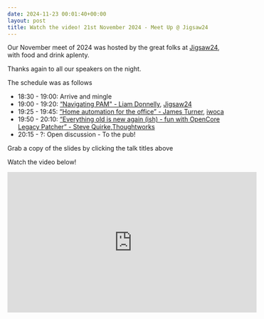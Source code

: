 ```yaml
---
date: 2024-11-23 00:01:40+00:00
layout: post
title: Watch the video! 21st November 2024 - Meet Up @ Jigsaw24
---
```


Our November meet of 2024 was hosted by the great folks at [Jigsaw24](https://www.jigsaw24.com), with food and drink aplenty.

Thanks again to all our speakers on the night. 

The schedule was as follows
* 18:30 - 19:00: Arrive and mingle
* 19:00 - 19:20: [“Navigating PAM" - Liam Donnelly](/presentations/2024.11.21-PAM.pdf), [Jigsaw24](https://www.jigsaw24.com)
* 19:25 - 19:45: [“Home automation for the office” - James Turner](/presentations/2024.11.21-officeautomation.pdf), [iwoca](https://www.iwoca.co.uk)
* 19:50 - 20:10: [“Everything old is new again (ish) - fun with OpenCore Legacy Patcher” - Steve Quirke](/presentations/2024.11.21-Old-Is-new-again.pdf),[Thoughtworks](https://www.thoughtworks.com)
* 20:15 - ?: Open discussion - To the pub!

Grab a copy of the slides by clicking the talk titles above

Watch the video below!
<iframe width="560" height="315" src="https://www.youtube.com/embed/mMJ4Q_WtNac?si=jxLbiLtbZNgbOKMg" title="YouTube video player" frameborder="0" allow="accelerometer; autoplay; clipboard-write; encrypted-media; gyroscope; picture-in-picture; web-share" referrerpolicy="strict-origin-when-cross-origin" allowfullscreen></iframe>